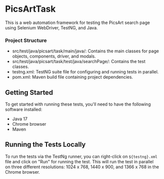 # PicsArtTask
This is a web automation framework for testing the PicsArt search page using Selenium WebDriver, TestNG, and Java.

### Project Structure
- src/test/java/picsart/task/main/java/: Contains the main classes for page objects, components, driver, and modals.
- src/test/java/picsart/task/test/java/searchPage/: Contains the test classes.
- testng.xml: TestNG suite file for configuring and running tests in parallel.
- pom.xml: Maven build file containing project dependencies.

## Getting Started
To get started with running these tests, you'll need to have the following software installed:
- Java 17
- Chrome browser
- Maven

## Running the Tests Locally
To run the tests via the TestNg runner, you can right-click on `${testng}.xml` file and click on "Run" for running the test.
This will run the test in parallel on three different
resolutions: 1024 x 768, 1440 x 900, and 1366 x 768 in the Chrome browser.
